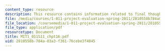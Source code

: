 ```yaml
---
content_type: resource
description: This resource contains information related to final thoughts.
file: /media/courses/1-011-project-evaluation-spring-2011/2810558b784a03a3f36176cebe3f4045_MIT1_011S11_chpt16.pdf
file_location: /coursemedia/1-011-project-evaluation-spring-2011/2810558b784a03a3f36176cebe3f4045_MIT1_011S11_chpt16.pdf
file_type: application/pdf
resourcetype: Document
title: MIT1_011S11_chpt16.pdf
uid: 2810558b-784a-03a3-f361-76cebe3f4045
---
```

